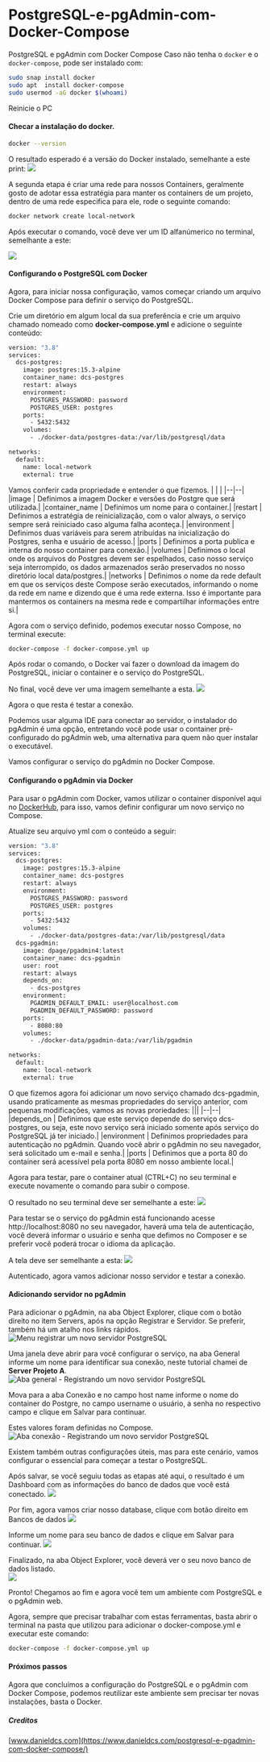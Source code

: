 # PostgreSQL-e-pgAdmin-com-Docker-Compose
PostgreSQL e pgAdmin com Docker Compose
Caso não tenha o `docker` e o `docker-compose`, pode ser instalado com:
```bash
sudo snap install docker
sudo apt  install docker-compose
sudo usermod -aG docker $(whoami)
```
Reinicie o PC

#### Checar a instalação do docker.

```bash
docker --version
```
O resultado esperado é a versão do Docker instalado, semelhante a este print:
![](imgs/docker-version.png)

A segunda etapa é criar uma rede para nossos Containers, geralmente gosto de adotar essa estratégia para manter os containers de um projeto, dentro de uma rede especifica para ele, rode o seguinte comando:

```bash
docker network create local-network
```
Após executar o comando, você deve ver um ID alfanúmerico no terminal, semelhante a este:

![](imgs/docker-network.png)

#### Configurando o PostgreSQL com Docker
Agora, para iniciar nossa configuração, vamos começar criando um arquivo Docker Compose para definir o serviço do PostgreSQL.

Crie um diretório em algum local da sua preferência e crie um arquivo chamado nomeado como **docker-compose.yml** e adicione o seguinte conteúdo:


```bash
version: "3.8"
services:
  dcs-postgres:
    image: postgres:15.3-alpine
    container_name: dcs-postgres
    restart: always
    environment:
      POSTGRES_PASSWORD: password
      POSTGRES_USER: postgres
    ports:
      - 5432:5432
    volumes:
      - ./docker-data/postgres-data:/var/lib/postgresql/data

networks:
  default:
    name: local-network
    external: true
```

Vamos conferir cada propriedade e entender o que fizemos.
| | |
|--|--|
|image | Definimos a imagem Docker e versões do Postgre que será utilizada.|
|container_name	| Definimos um nome para o container.|
|restart |	Definimos a estratégia de reinicialização, com o valor always, o serviço sempre será reiniciado caso alguma falha aconteça.|
|environment | Definimos duas variáveis para serem atribuídas na inicialização do Postgres, senha e usuário de acesso.|
|ports | Definimos a porta publica e interna do nosso container para conexão.|
|volumes | Definimos o local onde os arquivos do Postgres devem ser espelhados, caso nosso serviço seja interrompido, os dados armazenados serão preservados no nosso diretório local data/postgres.|
|networks | Definimos o nome da rede default em que os serviços deste Compose serão executados, informando o nome da rede em name e dizendo que é uma rede externa. Isso é importante para mantermos os containers na mesma rede e compartilhar informações entre si.|

Agora com o serviço definido, podemos executar nosso Compose, no terminal execute:

```bash
docker-compose -f docker-compose.yml up
```
Após rodar o comando, o Docker vai fazer o download da imagem do PostgreSQL, iniciar o container e o serviço do PostgreSQL.

No final, você deve ver uma imagem semelhante a esta.
![](imgs/docker-compile-postgres.png)


Agora o que resta é testar a conexão.

Podemos usar alguma IDE para conectar ao servidor, o instalador do pgAdmin é uma opção, entretando você pode usar o container pré-configurado do pgAdmin web, uma alternativa para quem não quer instalar o executável.

Vamos configurar o serviço do pgAdmin no Docker Compose.



#### Configurando o pgAdmin via Docker
Para usar o pgAdmin com Docker, vamos utilizar o container disponível aqui no [DockerHub](https://hub.docker.com/r/dpage/pgadmin4/), para isso, vamos definir configurar um novo serviço no Compose.

Atualize seu arquivo yml com o conteúdo a seguir:
```bash
version: "3.8"
services:
  dcs-postgres:
    image: postgres:15.3-alpine
    container_name: dcs-postgres
    restart: always
    environment:
      POSTGRES_PASSWORD: password
      POSTGRES_USER: postgres
    ports:
      - 5432:5432
    volumes:
      - ./docker-data/postgres-data:/var/lib/postgresql/data
  dcs-pgadmin:
    image: dpage/pgadmin4:latest
    container_name: dcs-pgadmin
    user: root
    restart: always
    depends_on:
      - dcs-postgres
    environment:
      PGADMIN_DEFAULT_EMAIL: user@localhost.com
      PGADMIN_DEFAULT_PASSWORD: password
    ports:
      - 8080:80
    volumes:
      - ./docker-data/pgadmin-data:/var/lib/pgadmin

networks:
  default:
    name: local-network
    external: true
```
O que fizemos agora foi adicionar um novo serviço chamado dcs-pgadmin, usando praticamente as mesmas propriedades do serviço anterior, com pequenas modificações, vamos as novas proriedades:
|||
|--|--|
|depends_on | Definimos que este serviço depende do serviço dcs-postgres, ou seja, este novo serviço será iniciado somente após serviço do PostgreSQL já ter iniciado.|
|environment | Definimos propriedades para autenticação no pgAdmin. Quando você abrir o pgAdmin no seu navegador, será solicitado um e-mail e senha.|
|ports | Definimos que a porta 80 do container será acessível pela porta 8080 em nosso ambiente local.|

Agora para testar, pare o container atual (CTRL+C) no seu terminal e execute novamente o comando para subir o compose.

O resultado no seu terminal deve ser semelhante a este:
![](imgs/docker-compile-pdAdmin.png)


Para testar se o serviço do pgAdmin está funcionando acesse http://localhost:8080 no seu navegador, haverá uma tela de autenticação, você deverá informar o usuário e senha que defimos no Composer e se preferir você poderá trocar o idioma da aplicação.

A tela deve ser semelhante a esta:
![](imgs/pgadmin-ui-web-1024x421.png)


Autenticado, agora vamos adicionar nosso servidor e testar a conexão.

#### Adicionando servidor no pgAdmin
Para adicionar o pgAdmin, na aba Object Explorer, clique com o botão direito no item Servers, após na opção Registrar e Servidor. Se preferir, também há um atalho nos links rápidos.
![Menu registrar um novo servidor PostgreSQL](imgs/pgadmin-object-explorer-1.png)

Uma janela deve abrir para você configurar o serviço, na aba General informe um nome para identificar sua conexão, neste tutorial chamei de **Server Projeto A**.
![Aba general - Registrando um novo servidor PostgreSQL](imgs/pgadmin-tab-general.png)

Mova para a aba Conexão e no campo host name informe o nome do container do Postgre, no campo username o usuário, a senha no respectivo campo e clique em Salvar para continuar.

Estes valores foram definidas no Compose.
![Aba conexão - Registrando um novo servidor PostgreSQL](imgs/pgadmin-tab-conection.png)


Existem também outras configurações úteis, mas para este cenário, vamos configurar o essencial para começar a testar o PostgreSQL.

Após salvar, se você seguiu todas as etapas até aqui, o resultado é um Dashboard com as informações do banco de dados que você está conectado.
![](imgs/pgadmin-database-connection-1024x390.png)

Por fim, agora vamos criar nosso database, clique com botão direito em Bancos de dados
![](imgs/pgadmin-new-database.png)

Informe um nome para seu banco de dados e clique em Salvar para continuar.
![](imgs/pgadmin-new-database-modal.png)

Finalizado, na aba Object Explorer, você deverá ver o seu novo banco de dados listado.  
![](imgs/pgadmin-new-database-view.png)

Pronto! Chegamos ao fim e agora você tem um ambiente com PostgreSQL e o pgAdmin web.

Agora, sempre que precisar trabalhar com estas ferramentas, basta abrir o terminal na pasta que utilizou para adicionar o docker-compose.yml e executar este comando:

```bash
docker-compose -f docker-compose.yml up
```
#### Próximos passos
Agora que concluímos a configuração do PostgreSQL e o pgAdmin com Docker Compose, podemos reutilizar este ambiente sem precisar ter novas instalações, basta o Docker. 


##### Creditos
[www.danieldcs.com](https://www.danieldcs.com/postgresql-e-pgadmin-com-docker-compose/)
